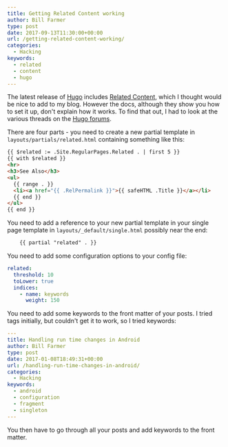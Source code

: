 ```yaml
---
title: Getting Related Content working
author: Bill Farmer
type: post
date: 2017-09-13T11:30:00+00:00
url: /getting-related-content-working/
categories:
  - Hacking
keywords:
  - related
  - content
  - hugo
---
```


The latest release of [Hugo][1] includes [Related Content][2], which I
thought would be nice to add to my blog. However the docs, although
they show you how to set it up, don't explain how it works. To find
that out, I had to look at the various threads on the
[Hugo forums][3].

There are four parts - you need to create a new partial template in
`layouts/partials/related.html` containing something like this:

```html
{{ $related := .Site.RegularPages.Related . | first 5 }}
{{ with $related }}
<hr>
<h3>See Also</h3>
<ul>
  {{ range . }}
  <li><a href="{{ .RelPermalink }}">{{ safeHTML .Title }}</a></li>
  {{ end }}
</ul>
{{ end }}
```

You need to add a reference to your new partial template in your single page template in `layouts/_default/single.html` possibly near the end:

```html
    {{ partial "related" . }}
```

You need to add some configuration options to your config file:

```yaml
related:
  threshold: 10
  toLower: true
  indices:
    - name: keywords
      weight: 150
```

You need to add some keywords to the front matter of your posts. I
tried tags initially, but couldn't get it to work, so I tried
keywords:

```yaml
---
title: Handling run time changes in Android
author: Bill Farmer
type: post
date: 2017-01-08T18:49:31+00:00
url: /handling-run-time-changes-in-android/
categories:
  - Hacking
keywords:
  - android
  - configuration
  - fragment
  - singleton
---
```

You then have to go through all your posts and add keywords to the
front matter.

[1]: https://github.com/gohugoio/hugo/releases
[2]: http://gohugo.io/content-management/related
[3]: https://discourse.gohugo.io
